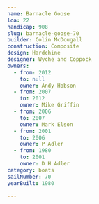 ```yaml
---
name: Barnacle Goose
loa: 22
handicap: 908
slug: barnacle-goose-70
builder: Colin McDougall
construction: Composite
design: Hardchine
designer: Wyche and Coppock
owners:
  - from: 2012
    to: null
    owner: Andy Hobson
  - from: 2007
    to: 2012
    owner: Mike Griffin
  - from: 2006
    to: 2007
    owner: Mark Elson
  - from: 2001
    to: 2006
    owner: P Adler
  - from: 1980
    to: 2001
    owner: D H Adler
category: boats
sailNumber: 70
yearBuilt: 1980

---
```

